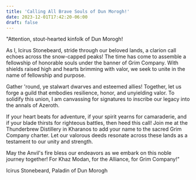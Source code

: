 ```yaml
---
title: 'Calling All Brave Souls of Dun Morogh!'
date: 2023-12-01T17:42:20-06:00
draft: false
---
```

"Attention, stout-hearted kinfolk of Dun Morogh!

As I, Icirus Stonebeard, stride through our beloved lands, a clarion call echoes across the snow-capped peaks! The time has come to assemble a fellowship of honorable souls under the banner of Grim Company. With shields raised high and hearts brimming with valor, we seek to unite in the name of fellowship and purpose.

Gather 'round, ye stalwart dwarves and esteemed allies! Together, let us forge a guild that embodies resilience, honor, and unyielding valor. To solidify this union, I am canvassing for signatures to inscribe our legacy into the annals of Azeroth.

If your heart beats for adventure, if your spirit yearns for camaraderie, and if your blade thirsts for righteous battles, then heed this call! Join me at the Thunderbrew Distillery in Kharanos to add your name to the sacred Grim Company charter. Let our valorous deeds resonate across these lands as a testament to our unity and strength.

May the Anvil's fire bless our endeavors as we embark on this noble journey together! For Khaz Modan, for the Alliance, for Grim Company!"

Icirus Stonebeard, Paladin of Dun Morogh